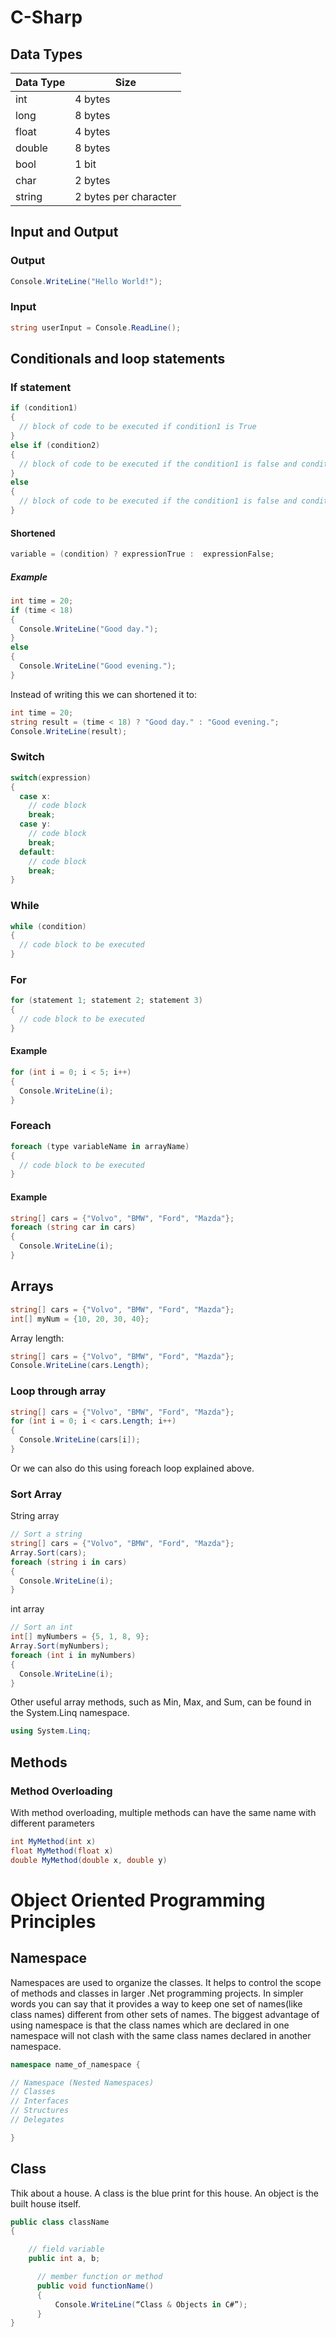 # C-Sharp

## Data Types
|Data Type|Size|
|---------|----|
|int|4 bytes|
|long|8 bytes|
|float|	4 bytes|
|double|	8 bytes|
|bool|	1 bit|
|char|	2 bytes|
|string|	2 bytes per character|

## Input and Output
### Output
```cs
Console.WriteLine("Hello World!");
```
### Input
```cs
string userInput = Console.ReadLine();
```

## Conditionals and loop statements
### If statement
```cs
if (condition1)
{
  // block of code to be executed if condition1 is True
} 
else if (condition2) 
{
  // block of code to be executed if the condition1 is false and condition2 is True
} 
else
{
  // block of code to be executed if the condition1 is false and condition2 is False
}
```
#### Shortened
```cs
variable = (condition) ? expressionTrue :  expressionFalse;
```
##### Example
```cs
int time = 20;
if (time < 18) 
{
  Console.WriteLine("Good day.");
} 
else 
{
  Console.WriteLine("Good evening.");
}
```
Instead of writing this we can shortened it to:
```cs
int time = 20;
string result = (time < 18) ? "Good day." : "Good evening.";
Console.WriteLine(result);
```

### Switch
```cs
switch(expression) 
{
  case x:
    // code block
    break;
  case y:
    // code block
    break;
  default:
    // code block
    break;
}
```
### While
```cs
while (condition) 
{
  // code block to be executed
}
```
### For
```cs
for (statement 1; statement 2; statement 3) 
{
  // code block to be executed
}
```
#### Example
```cs
for (int i = 0; i < 5; i++) 
{
  Console.WriteLine(i);
}
```
### Foreach
```cs
foreach (type variableName in arrayName) 
{
  // code block to be executed
}
```
#### Example
```cs
string[] cars = {"Volvo", "BMW", "Ford", "Mazda"};
foreach (string car in cars) 
{
  Console.WriteLine(i);
}
```

## Arrays
```cs
string[] cars = {"Volvo", "BMW", "Ford", "Mazda"};
int[] myNum = {10, 20, 30, 40};
```
Array length:
```cs
string[] cars = {"Volvo", "BMW", "Ford", "Mazda"};
Console.WriteLine(cars.Length);
```
### Loop through array
```cs
string[] cars = {"Volvo", "BMW", "Ford", "Mazda"};
for (int i = 0; i < cars.Length; i++) 
{
  Console.WriteLine(cars[i]);
}
```
Or we can also do this using foreach loop explained above.

### Sort Array
String array
```cs
// Sort a string
string[] cars = {"Volvo", "BMW", "Ford", "Mazda"};
Array.Sort(cars);
foreach (string i in cars)
{
  Console.WriteLine(i);
}
```
int array
```cs
// Sort an int
int[] myNumbers = {5, 1, 8, 9};
Array.Sort(myNumbers);
foreach (int i in myNumbers)
{
  Console.WriteLine(i);
}
```
Other useful array methods, such as Min, Max, and Sum, can be found in the System.Linq namespace.
```cs
using System.Linq;
```
## Methods
### Method Overloading
With method overloading, multiple methods can have the same name with different parameters
```cs
int MyMethod(int x)
float MyMethod(float x)
double MyMethod(double x, double y)
```

# Object Oriented Programming Principles
## Namespace
Namespaces are used to organize the classes. It helps to control the scope of methods and classes in larger .Net programming projects. In simpler words you can say that it provides a way to keep one set of names(like class names) different from other sets of names. The biggest advantage of using namespace is that the class names which are declared in one namespace will not clash with the same class names declared in another namespace.

```cs
namespace name_of_namespace {

// Namespace (Nested Namespaces)
// Classes
// Interfaces
// Structures
// Delegates

}
```
## Class
Thik about a house. A class is the blue print for this house. An object is the built house itself.
```cs
public class className
{

    // field variable
    public int a, b;

      // member function or method
      public void functionName()
      {
          Console.WriteLine(“Class & Objects in C#”);
      }
}
```
